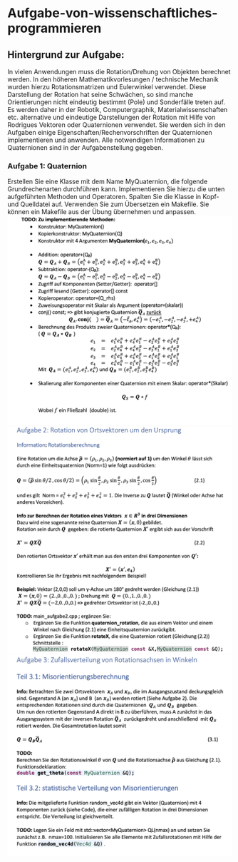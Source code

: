 # Aufgabe-von-wissenschaftliches-programmieren

## Hintergrund zur Aufgabe:
In vielen Anwendungen muss die Rotation/Drehung von Objekten berechnet werden. In den höheren Mathematikvorlesungen / technische Mechanik wurden hierzu Rotationsmatrizen und Eulerwinkel verwendet. Diese Darstellung der Rotation hat seine Schwächen, so sind manche Orientierungen nicht eindeutig bestimmt (Pole) und Sonderfälle treten auf.
Es werden daher in der Robotik, Computergraphik, Materialwissenschaften etc. alternative und eindeutige Darstellungen der Rotation mit Hilfe von Rodrigues Vektoren oder Quaternionen verwendet.
Sie werden sich in den Aufgaben einige Eigenschaften/Rechenvorschriften der Quaternionen implementieren und anwenden. Alle notwendigen Informationen zu Quaternionen sind in der Aufgabenstellung gegeben.
### Aufgabe 1: Quaternion
Erstellen Sie eine Klasse mit dem Name MyQuaternion, die folgende Grundrechenarten durchführen kann. Implementieren Sie hierzu die unten aufgeführten Methoden und Operatoren. Spalten Sie die Klasse in Kopf- und Quelldatei auf. Verwenden Sie zum Übersetzen ein Makefile. Sie können ein Makefile aus der Übung übernehmen und anpassen.
![image](https://github.com/hanzunye/Aufgabe-von-wissenschaftliches-programmieren/blob/main/Screen%20Shot%202021-02-09%20at%2010.43.26%20AM.png)
![image](https://github.com/hanzunye/Aufgabe-von-wissenschaftliches-programmieren/blob/main/Screen%20Shot%202021-02-09%20at%2010.43.42%20AM.png)
![image](https://github.com/hanzunye/Aufgabe-von-wissenschaftliches-programmieren/blob/main/Screen%20Shot%202021-02-09%20at%2010.43.52%20AM.png)

